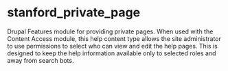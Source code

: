 # stanford_private_page
Drupal Features module for providing private pages. When used with the Content Access module, this help content type allows the site administrator to use permissions to select who can view and edit the help pages. This is designed to keep the help information available only to selected roles and away from search bots.
